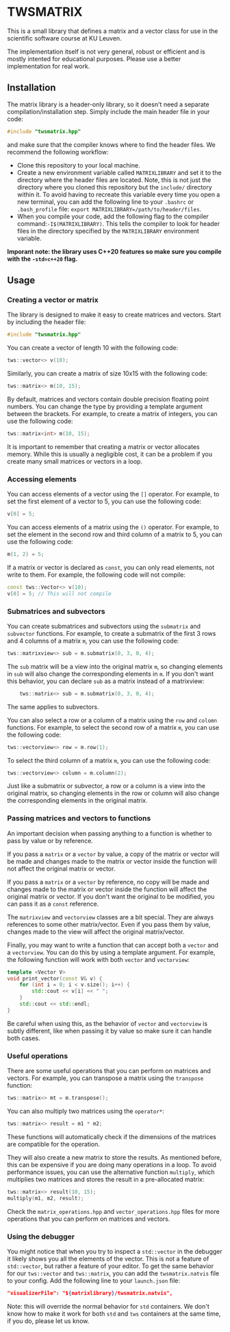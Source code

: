 # TWSMATRIX

This is a small library that defines a matrix and a vector class for use in the scientific software course at KU Leuven.

The implementation itself is not very general, robust or efficient and is mostly intented for educational purposes. Please use a better implementation for real work.

## Installation

The matrix library is a header-only library, so it doesn't need a separate compilation/installation step. Simply include the main header file in your code:
```cpp
#include "twsmatrix.hpp"
```
and make sure that the compiler knows where to find the header files. We recommend the following workflow:
- Clone this repository to your local machine.
- Create a new environment variable called `MATRIXLIBRARY` and set it to the directory where the header files are located. Note, this is not just the directory where you cloned this repository but the `include/` directory within it. To avoid having to recreate this variable every time you open a new terminal, you can add the following line to your `.bashrc` or `.bash_profile` file: `export MATRIXLIBRARY=/path/to/header/files`.
- When you compile your code, add the following flag to the compiler command:`-I$(MATRIXLIBRARY)`. This tells the compiler to look for header files in the directory specified by the `MATRIXLIBRARY` environment variable.

**Imporant note: the library uses C++20 features so make sure you compile with the `-std=c++20` flag.** 

## Usage

### Creating a vector or matrix

The library is designed to make it easy to create matrices and vectors. Start by including the header file:
```cpp
#include "twsmatrix.hpp"
```
You can create a vector of length 10 with the following code:
```cpp
tws::vector<> v(10);
```
Similarly, you can create a matrix of size 10x15 with the following code:
```cpp
tws::matrix<> m(10, 15);
```
By default, matrices and vectors contain double precision floating point numbers. You can change the type by providing a template argument between the brackets. For example, to create a matrix of integers, you can use the following code:
```cpp
tws::matrix<int> m(10, 15);
```

It is important to remember that creating a matrix or vector allocates memory. While this is usually a negligible cost, it can be a problem if you create many small matrices or vectors in a loop.

### Accessing elements


You can access elements of a vector using the `[]` operator. For example, to set the first element of a vector to 5, you can use the following code:
```cpp
v[0] = 5;
```

You can access elements of a matrix using the `()` operator. For example, to set the element in the second row and third column of a matrix to 5, you can use the following code:
```cpp
m(1, 2) = 5;
```

If a matrix or vector is declared as `const`, you can only read elements, not write to them. For example, the following code will not compile:
```cpp
const tws::Vector<> v(10);
v[0] = 5; // This will not compile
```

### Submatrices and subvectors

You can create submatrices and subvectors using the `submatrix` and `subvector` functions. For example, to create a submatrix of the first 3 rows and 4 columns of a matrix `m`, you can use the following code:
```cpp
tws::matrixview<> sub = m.submatrix(0, 3, 0, 4);
```
The `sub` matrix will be a view into the original matrix `m`, so changing elements in `sub` will also change the corresponding elements in `m`. If you don't want this behavior, you can declare `sub` as a matrix instead of a matrixview:
```cpp
    tws::matrix<> sub = m.submatrix(0, 3, 0, 4);
```
The same applies to subvectors.

You can also select a row or a column of a matrix using the `row` and `colomn` functions. For example, to select the second row of a matrix `m`, you can use the following code:
```cpp
tws::vectorview<> row = m.row(1);
```
To select the third column of a matrix `m`, you can use the following code:
```cpp
tws::vectorview<> column = m.column(2);
```
Just like a submatrix or subvector, a row or a column is a view into the original matrix, so changing elements in the row or column will also change the corresponding elements in the original matrix.

### Passing matrices and vectors to functions

An important decision when passing anything to a function is whether to pass by value or by reference.

If you pass a `matrix` or a `vector` by value, a copy of the matrix or vector will be made and changes made to the matrix or vector inside the function will not affect the original matrix or vector.

If you pass a `matrix` or a `vector` by reference, no copy will be made and changes made to the matrix or vector inside the function will affect the original matrix or vector. If you don't want the original to be modified, you can pass it as a `const` reference.

The `matrixview` and `vectorview` classes are a bit special. They are always references to some other matrix/vector. Even if you pass them by value, changes made to the view will affect the original matrix/vector.

Finally, you may want to write a function that can accept both a `vector` and a `vectorview`. You can do this by using a template argument. For example, the following function will work with both `vector` and `vectorview`:
```cpp
template <Vector V>
void print_vector(const V& v) {
    for (int i = 0; i < v.size(); i++) {
        std::cout << v[i] << " ";
    }
    std::cout << std::endl;
}
```
Be careful when using this, as the behavior of `vector` and `vectorview` is subtly different, like when passing it by value so make sure it can handle both cases.

### Useful operations

There are some useful operations that you can perform on matrices and vectors. For example, you can transpose a matrix using the `transpose` function:
```cpp
tws::matrix<> mt = m.transpose();
```
You can also multiply two matrices using the `operator*`:
```cpp
tws::matrix<> result = m1 * m2;
```
These functions will automatically check if the dimensions of the matrices are compatible for the operation.

They will also create a new matrix to store the results. As mentioned before, this can be expensive if you are doing many operations in a loop. To avoid performance issues, you can use the alternative function `multiply`, which multiplies two matrices and stores the result in a pre-allocated matrix:
```cpp
tws::matrix<> result(10, 15);
multiply(m1, m2, result);
```
Check the `matrix_operations.hpp` and `vector_operations.hpp` files for more operations that you can perform on matrices and vectors.

### Using the debugger

You might notice that when you try to inspect a `std::vector` in the debugger it likely shows you all the elements of the vector. This is not a feature of `std::vector`, but rather a feature of your editor. To get the same behavior for our `tws::vector` and `tws::matrix`, you can add the `twsmatrix.natvis` file to your config. Add the following line to your `launch.json` file:
```json
"visualizerFile": "${matrixlibrary}/twsmatrix.natvis",
```
Note: this will override the normal behavior for `std` containers. We don't know how to make it work for both `std` and `tws` containers at the same time, if you do, please let us know.